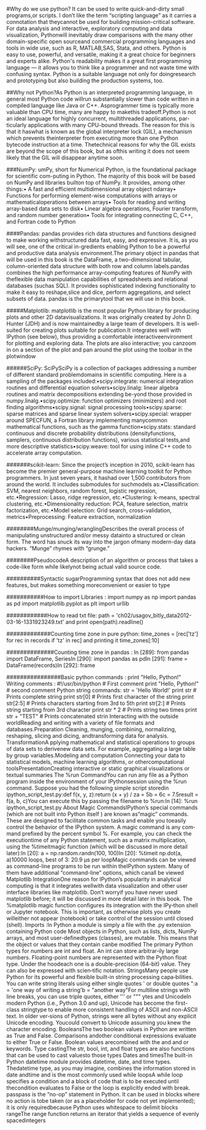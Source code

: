 #Why do we use python? It can be used to write quick-and-dirty small programs,or scripts. I don’t like the term “scripting language” as it carries a connotation that theycannot be used for building mission-critical software. For data analysis and interactive, exploratory computing and data visualization, Pythonwill inevitably draw comparisons with the many other domain-specific open sourceand commercial programming languages and tools in wide use, such as R, MATLAB,SAS, Stata, and others. Python is easy to use, powerful, and versatile, making it a great choice for beginners and experts alike. Python's readability makes it a great first programming language — it allows you to think like a programmer and not waste time with confusing syntax. Python is a suitable language not only for doingresearch and prototyping but also building the production systems, too.


##Why not Python?As Python is an interpreted programming language, in general most Python code willrun substantially slower than code written in a compiled language like Java or C++. Asprogrammer time is typically more valuable than CPU time, many are happy to makethis tradeoff.Python is not an ideal language for highly concurrent, multithreaded applications, par-ticularly applications with many CPU-bound threads. The reason for this is that it haswhat is known as the global interpreter lock (GIL), a mechanism which prevents theinterpreter from executing more than one Python bytecode instruction at a time. Thetechnical reasons for why the GIL exists are beyond the scope of this book, but as ofthis writing it does not seem likely that the GIL will disappear anytime soon.


###NumPy: umPy, short for Numerical Python, is the foundational package for scientific com-puting in Python. The majority of this book will be based on NumPy and libraries builton top of NumPy. It provides, among other things:• A fast and efficient multidimensional array object ndarray• Functions for performing element-wise computations with arrays or mathematicaloperations between arrays• Tools for reading and writing array-based data sets to disk• Linear algebra operations, Fourier transform, and random number generation• Tools for integrating connecting C, C++, and Fortran code to Python


####Pandas: pandas provides rich data structures and functions designed to make working withstructured data fast, easy, and expressive. It is, as you will see, one of the critical in-gredients enabling Python to be a powerful and productive data analysis environment.The primary object in pandas that will be used in this book is the DataFrame, a two-dimensional tabular, column-oriented data structure with both row and column labels.pandas combines the high performance array-computing features of NumPy with theflexible data manipulation capabilities of spreadsheets and relational databases (suchas SQL). It provides sophisticated indexing functionality to make it easy to reshape,slice and dice, perform aggregations, and select subsets of data. pandas is the primarytool that we will use in this book.


#####Matplotlib: matplotlib is the most popular Python library for producing plots and other 2D datavisualizations. It was originally created by John D. Hunter (JDH) and is now maintainedby a large team of developers. It is well-suited for creating plots suitable for publication.It integrates well with IPython (see below), thus providing a comfortable interactiveenvironment for plotting and exploring data. The plots are also interactive; you canzoom in on a section of the plot and pan around the plot using the toolbar in the plotwindow


######SciPy: SciPySciPy is a collection of packages addressing a number of different standard problemdomains in scientific computing. Here is a sampling of the packages included:•scipy.integrate: numerical integration routines and differential equation solvers•scipy.linalg: linear algebra routines and matrix decompositions extending be-yond those provided in numpy.linalg.•scipy.optimize: function optimizers (minimizers) and root finding algorithms•scipy.signal: signal processing tools•scipy.sparse: sparse matrices and sparse linear system solvers•scipy.special: wrapper around SPECFUN, a Fortran library implementing manycommon mathematical functions, such as the gamma function•scipy.stats: standard continuous and discrete probability distributions (densityfunctions, samplers, continuous distribution functions), various statistical tests,and more descriptive statistics•scipy.weave: tool for using inline C++ code to accelerate array computation.


#######scikit-learn: Since  the  project’s  inception  in  2010,  scikit-learn  has  become  the  premier  general-purpose machine learning toolkit for Python programmers. In just seven years, it hashad over 1,500 contributors from around the world. It includes submodules for suchmodels as:•Classification: SVM, nearest neighbors, random forest, logistic regression, etc.•Regression: Lasso, ridge regression, etc.•Clustering: k-means, spectral clustering, etc.•Dimensionality reduction: PCA, feature selection, matrix factorization, etc.•Model selection: Grid search, cross-validation, metrics•Preprocessing: Feature extraction, normalization


########Munge/munging/wranglingDescribes  the  overall  process  of  manipulating  unstructured  and/or  messy  datainto  a  structured  or  clean  form.  The  word  has  snuck  its  way  into  the  jargon  ofmany modern-day data hackers. “Munge” rhymes with “grunge.”


########PseudocodeA description of an algorithm or process that takes a code-like form while likelynot being actual valid source code.


##########Syntactic sugarProgramming syntax that does not add new features, but makes something moreconvenient or easier to type


###########How to import Libraries : import numpy as np import pandas as pd import matplotlib.pyplot as plt import urllib


############How to read txt file: path = 'ch02/usagov_bitly_data2012-03-16-1331923249.txt' and print open(path).readline()


#############Counting time zone in pure python: time_zones = [rec['tz'] for rec in records if 'tz' in rec] and printing it time_zones[:10]


##############Counting time zone in pandas : In [289]: from pandas import DataFrame, SeriesIn [290]: import pandas as pdIn [291]: frame = DataFrame(records)In [292]: frame


################Basic python commands : print "Hello, Python!"
Writing comments : #!/usr/bin/python # First comment print "Hello, Python!" # second comment
Python string commands: str = 'Hello World!'
print str          # Prints complete string
print str[0]       # Prints first character of the string
print str[2:5]     # Prints characters starting from 3rd to 5th
print str[2:]      # Prints string starting from 3rd character
print str * 2      # Prints string two times
print str + "TEST" # Prints concatenated strin
Interacting with the outside worldReading and writing with a variety of file formats and databases.Preparation
Cleaning, munging, combining, normalizing, reshaping, slicing and dicing, andtransforming data for analysis.
TransformationA pplying mathematical and statistical operations to groups of data sets to derivenew data sets. For example, aggregating a large table by group variables.Modeling and computation
Connecting your data to statistical models, machine learning algorithms, or othercomputational toolsPresentationCreating interactive or static graphical visualizations or textual summaries
The %run CommandYou  can  run  any  file  as  a  Python  program  inside  the  environment  of  your  IPythonsession using the %run command. Suppose you had the following simple script storedin ipython_script_test.py:def f(x, y, z):return (x + y) / za = 5b = 6c = 7.5result = f(a, b, c)You can execute this by passing the filename to %run:In [14]: %run ipython_script_test.py
About Magic CommandsIPython’s  special  commands  (which  are  not  built  into  Python  itself )  are  known  as“magic” commands. These are designed to facilitate common tasks and enable you toeasily  control  the  behavior  of  the  IPython  system.  A  magic  command  is  any  com‐mand  prefixed  by  the  percent  symbol  %.  For  example,  you  can  check  the  executiontime  of  any  Python  statement,  such  as  a  matrix  multiplication,  using  the  %timeitmagic function (which will be discussed in more detail later):In [20]: a = np.random.randn(100, 100)In [20]: %timeit np.dot(a, a)10000 loops, best of 3: 20.9 μs per loopMagic  commands  can  be  viewed  as  command-line  programs  to  be  run  within  theIPython  system.  Many  of  them  have  additional  “command-line”  options,  which  canall be viewed
Matplotlib IntegrationOne  reason  for  IPython’s  popularity  in  analytical  computing  is  that  it  integrates  wellwith data visualization and other user interface libraries like matplotlib. Don’t worryif  you  have  never  used  matplotlib  before;  it  will  be  discussed  in  more  detail  later  in this  book.  The  %matplotlib  magic  function  configures  its  integration  with  the  IPy‐thon  shell  or  Jupyter  notebook.  This  is  important,  as  otherwise  plots  you  create  willeither not appear (notebook) or take control of the session until closed (shell).
Imports :In  Python  a  module  is  simply  a  file  with  the  .py  extension  containing  Python  code
Most  objects  in  Python,  such  as  lists,  dicts,  NumPy  arrays,  and  most  user-definedtypes (classes), are mutable. This means that the object or values that they contain canbe modified
The primary Python types for numbers are int and float. An int can store arbitrar‐ily large numbers. Floating-point numbers are represented with the Python float type. Under the hoodeach one is a double-precision (64-bit) value. They can also be expressed with scien‐tific notation.
StringsMany people use Python for its powerful and flexible built-in string processing capa‐bilities. You can write string literals using either single quotes ' or double quotes ":a = 'one way of writing a string'b = "another way"For multiline strings with line breaks, you can use triple quotes, either ''' or """
ytes and UnicodeIn modern Python (i.e., Python 3.0 and up), Unicode has become the first-class stringtype to enable more consistent handling of ASCII and non-ASCII text. In older ver‐sions  of  Python,  strings  were  all  bytes  without  any  explicit  Unicode  encoding.  Youcould convert to Unicode assuming you knew the character encoding. 
BooleansThe  two  boolean  values  in  Python  are  written  as  True  and  False.  Comparisons  andother  conditional  expressions  evaluate  to  either  True  or  False.  Boolean  values  arecombined with the and and or keywords.
Type castingThe str, bool, int, and float types are also functions that can be used to cast valuesto those types
Dates and timesThe built-in Python datetime module provides datetime, date, and time types. Thedatetime  type,  as  you  may  imagine,  combines  the  information  stored  in  date  andtime and is the most commonly used
while loopsA while loop specifies a condition and a block of code that is to be executed until thecondition evaluates to False or the loop is explicitly ended with break.
passpass is the “no-op” statement in Python. It can be used in blocks where no action is tobe  taken  (or  as  a  placeholder  for  code  not  yet  implemented);  it  is  only  requiredbecause Python uses whitespace to delimit blocks
rangeThe  range  function  returns  an  iterator  that  yields  a  sequence  of  evenly  spacedintegers
